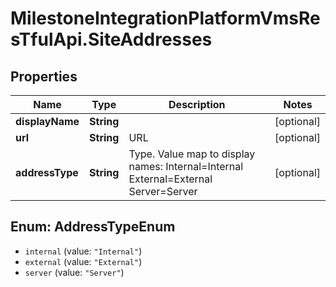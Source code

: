 # MilestoneIntegrationPlatformVmsResTfulApi.SiteAddresses

## Properties
Name | Type | Description | Notes
------------ | ------------- | ------------- | -------------
**displayName** | **String** |  | [optional] 
**url** | **String** | URL | [optional] 
**addressType** | **String** | Type. Value map to display names:  Internal&#x3D;Internal   External&#x3D;External   Server&#x3D;Server    | [optional] 

<a name="AddressTypeEnum"></a>
## Enum: AddressTypeEnum

* `internal` (value: `"Internal"`)
* `external` (value: `"External"`)
* `server` (value: `"Server"`)

